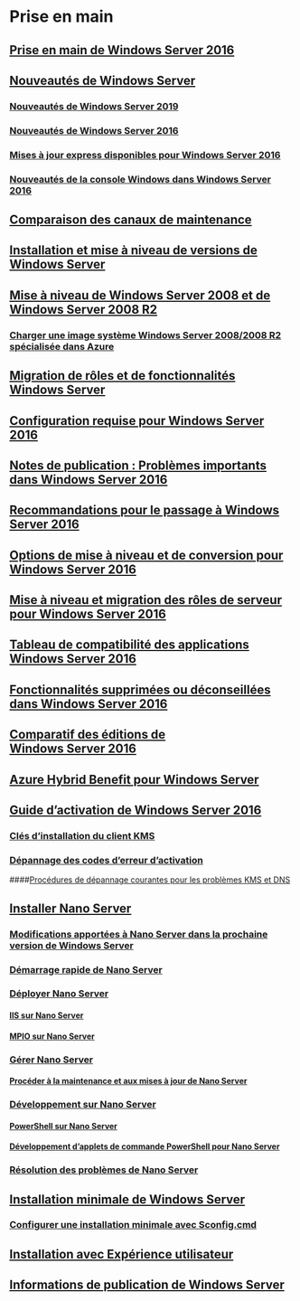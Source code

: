 # Prise en main
## [Prise en main de Windows Server 2016](Server-Basics.md)
## [Nouveautés de Windows Server](whats-new-in-windows-server.md)
### [Nouveautés de Windows Server 2019](../get-started-19/whats-new-19.md)
### [Nouveautés de Windows Server 2016](whats-new-in-windows-server-2016.md)
### [Mises à jour express disponibles pour Windows Server 2016](express-updates.md)
### [Nouveautés de la console Windows dans Windows Server 2016](whats-new-in-console.md)
## [Comparaison des canaux de maintenance](..\get-started-19\servicing-channels-19.md)
## [Installation et mise à niveau de versions de Windows Server](Installation-and-Upgrade.md)
## [Mise à niveau de Windows Server 2008 et de Windows Server 2008 R2](modernize-windows-server-2008.md)
### [Charger une image système Windows Server 2008/2008 R2 spécialisée dans Azure](uploading-specialized-WS08-image-to-azure.md)
## [Migration de rôles et de fonctionnalités Windows Server](Migrate-Roles-and-Features.md)
## [Configuration requise pour Windows Server 2016](System-Requirements.md)
## [Notes de publication : Problèmes importants dans Windows Server 2016](Windows-Server-2016-GA-Release-Notes.md)
## [Recommandations pour le passage à Windows Server 2016](Recommendations-moving-to-Server2016.md)
## [Options de mise à niveau et de conversion pour Windows Server 2016](Supported-Upgrade-paths.md)
## [Mise à niveau et migration des rôles de serveur pour Windows Server 2016](Server-Role-Upgradeability-Table.md)
## [Tableau de compatibilité des applications Windows Server 2016](Server-Application-compatibility.md)
## [Fonctionnalités supprimées ou déconseillées dans Windows Server 2016](Deprecated-Features.md)
## [Comparatif des éditions de Windows Server 2016](2016-Edition-Comparison.md)
## [Azure Hybrid Benefit pour Windows Server](azure-hybrid-benefit.md)
## [Guide d’activation de Windows Server 2016](Server-2016-activation.md)
### [Clés d’installation du client KMS](KMSclientkeys.md)
### [Dépannage des codes d’erreur d’activation](activation-error-codes.md)
####[Procédures de dépannage courantes pour les problèmes KMS et DNS](common-troubleshooting-procedures-kms-dns.md)
## [Installer Nano Server](Getting-started-with-Nano-Server.md)
### [Modifications apportées à Nano Server dans la prochaine version de Windows Server](nano-in-semi-annual-channel.md)
### [Démarrage rapide de Nano Server](Nano-Server-Quick-start.md)
### [Déployer Nano Server](Deploy-Nano-Server.md)
#### [IIS sur Nano Server](IIS-on-Nano-Server.md)
#### [MPIO sur Nano Server](MPIO-on-Nano-Server.md)
### [Gérer Nano Server](Manage-Nano-Server.md)
#### [Procéder à la maintenance et aux mises à jour de Nano Server](Update-Nano-Server.md)
### [Développement sur Nano Server](Developing-on-Nano-Server.md)
#### [PowerShell sur Nano Server](powershell-on-Nano-Server.md)
#### [Développement d’applets de commande PowerShell pour Nano Server](Developing-powershell-Cmdlets-for-Nano-Server.md)
### [Résolution des problèmes de Nano Server](Troubleshooting-Nano-Server.md)
## [Installation minimale de Windows Server](Getting-started-with-Server-Core.md)
### [Configurer une installation minimale avec Sconfig.cmd](Sconfig-on-WS2016.md)
## [Installation avec Expérience utilisateur](Getting-started-with-Server-with-Desktop-Experience.md)
## [Informations de publication de Windows Server](windows-server-release-info.md)
